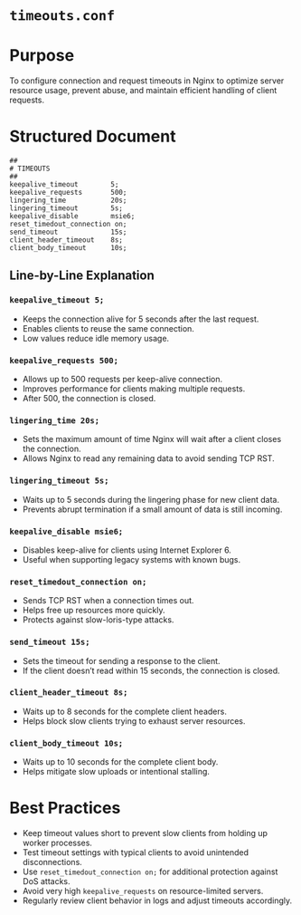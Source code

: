 # `timeouts.conf`

# Purpose

To configure connection and request timeouts in Nginx to optimize server resource usage, prevent abuse, and maintain efficient handling of client requests.

# Structured Document

```nginx
##
# TIMEOUTS
##
keepalive_timeout        5;
keepalive_requests       500;
lingering_time           20s;
lingering_timeout        5s;
keepalive_disable        msie6;
reset_timedout_connection on;
send_timeout             15s;
client_header_timeout    8s;
client_body_timeout      10s;
```

## Line-by-Line Explanation

### `keepalive_timeout 5;`

* Keeps the connection alive for 5 seconds after the last request.
* Enables clients to reuse the same connection.
* Low values reduce idle memory usage.

### `keepalive_requests 500;`

* Allows up to 500 requests per keep-alive connection.
* Improves performance for clients making multiple requests.
* After 500, the connection is closed.

### `lingering_time 20s;`

* Sets the maximum amount of time Nginx will wait after a client closes the connection.
* Allows Nginx to read any remaining data to avoid sending TCP RST.

### `lingering_timeout 5s;`

* Waits up to 5 seconds during the lingering phase for new client data.
* Prevents abrupt termination if a small amount of data is still incoming.

### `keepalive_disable msie6;`

* Disables keep-alive for clients using Internet Explorer 6.
* Useful when supporting legacy systems with known bugs.

### `reset_timedout_connection on;`

* Sends TCP RST when a connection times out.
* Helps free up resources more quickly.
* Protects against slow-loris-type attacks.

### `send_timeout 15s;`

* Sets the timeout for sending a response to the client.
* If the client doesn’t read within 15 seconds, the connection is closed.

### `client_header_timeout 8s;`

* Waits up to 8 seconds for the complete client headers.
* Helps block slow clients trying to exhaust server resources.

### `client_body_timeout 10s;`

* Waits up to 10 seconds for the complete client body.
* Helps mitigate slow uploads or intentional stalling.

# Best Practices

* Keep timeout values short to prevent slow clients from holding up worker processes.
* Test timeout settings with typical clients to avoid unintended disconnections.
* Use `reset_timedout_connection on;` for additional protection against DoS attacks.
* Avoid very high `keepalive_requests` on resource-limited servers.
* Regularly review client behavior in logs and adjust timeouts accordingly.
